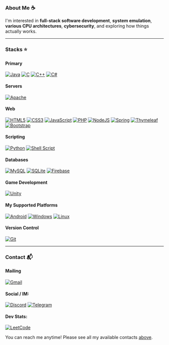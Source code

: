 ### About Me ☕
I'm interested in **full-stack software development**, **system emulation**, **various CPU architectures**, **cybersecurity**, and exploring how things actually works.

---

### Stacks ⭐
#### Primary
[![Java](https://img.shields.io/badge/java-%23ED8B00.svg?style=flat-square&logo=openjdk&logoColor=white)](#)
[![C](https://img.shields.io/badge/c-%2300599C.svg?style=flat-square&logo=c&logoColor=white)](#)
[![C++](https://img.shields.io/badge/c++-%2300599C.svg?style=flat-square&logo=c%2B%2B&logoColor=white)](#)
[![C#](https://img.shields.io/badge/c%23-%23239120.svg?style=flat-square&logo=csharp&logoColor=white)](#)

#### Servers
[![Apache](https://img.shields.io/badge/apache-%23D42029.svg?style=flat-square&logo=apache&logoColor=white)](#)

#### Web
[![HTML5](https://img.shields.io/badge/html5-%23E34F26.svg?style=flat-square&logo=html5&logoColor=white)](#)
[![CSS3](https://img.shields.io/badge/css3-%231572B6.svg?style=flat-square&logo=css3&logoColor=white)](#)
[![JavaScript](https://img.shields.io/badge/javascript-%23323330.svg?style=flat-square&logo=javascript&logoColor=%23F7DF1E)](#)
[![PHP](https://img.shields.io/badge/php-%23777BB4.svg?style=flat-square&logo=php&logoColor=white)](#)
[![NodeJS](https://img.shields.io/badge/node.js-6DA55F?style=flat-square&logo=node.js&logoColor=white)](#)
[![Spring](https://img.shields.io/badge/spring-%236DB33F.svg?style=flat-square&logo=spring&logoColor=white)](#)
[![Thymeleaf](https://img.shields.io/badge/Thymeleaf-%23005C0F.svg?style=flat-square&logo=Thymeleaf&logoColor=white)](#)
[![Bootstrap](https://img.shields.io/badge/bootstrap-%238511FA.svg?style=flat-square&logo=bootstrap&logoColor=white)](#)

#### Scripting
[![Python](https://img.shields.io/badge/python-3670A0?style=flat-square&logo=python&logoColor=ffdd54)](#)
[![Shell Script](https://img.shields.io/badge/shell_script-%23121011.svg?style=flat-square&logo=gnu-bash&logoColor=white)](#)

#### Databases
[![MySQL](https://img.shields.io/badge/mysql-4479A1.svg?style=flat-square&logo=mysql&logoColor=white)](#)
[![SQLite](https://img.shields.io/badge/sqlite-%2307405e.svg?style=flat-square&logo=sqlite&logoColor=white)](#)
[![Firebase](https://img.shields.io/badge/firebase-a08021?style=flat-square&logo=firebase&logoColor=ffcd34)](#)

#### Game Development
[![Unity](https://img.shields.io/badge/unity-%23000000.svg?style=flat-square&logo=unity&logoColor=white)](#)

#### My Supported Platforms
[![Android](https://img.shields.io/badge/Android-3DDC84?style=flat-square&logo=android&logoColor=white)](#)
[![Windows](https://img.shields.io/badge/Windows-0078D6?style=flat-square&logo=windows&logoColor=white)](#)
[![Linux](https://img.shields.io/badge/Linux-FCC624?style=flat-square&logo=linux&logoColor=black)](#)

#### Version Control
[![Git](https://img.shields.io/badge/git-%23F05033.svg?style=flat-square&logo=git&logoColor=white)](#)

---

### Contact 📬
#### Mailing
[![Gmail](https://img.shields.io/badge/Gmail-D14836?style=for-the-badge&logo=gmail&logoColor=white)](imfireclouu@gmail.com)

#### Social / IM:
[![Discord](https://img.shields.io/badge/Discord-%235865F2.svg?style=for-the-badge&logo=discord&logoColor=white)](https://discord.com/invite/eYFEUEq3)
[![Telegram](https://img.shields.io/badge/Telegram-2CA5E0?style=for-the-badge&logo=telegram&logoColor=white)](https://t.me/fireclouu)

#### Dev Stats:
[![LeetCode](https://img.shields.io/badge/LeetCode-000000?style=for-the-badge&logo=LeetCode&logoColor=#d16c06)](https://leetcode.com/u/fireclouu)


You can reach me anytime! Please see all my available contacts [above](#).


<!-- STATISTICS !-->
<!-- purposedly hidden !-->
<img width="0" src="https://komarev.com/ghpvc/?username=fireclouu&style=flat&base=0" />
